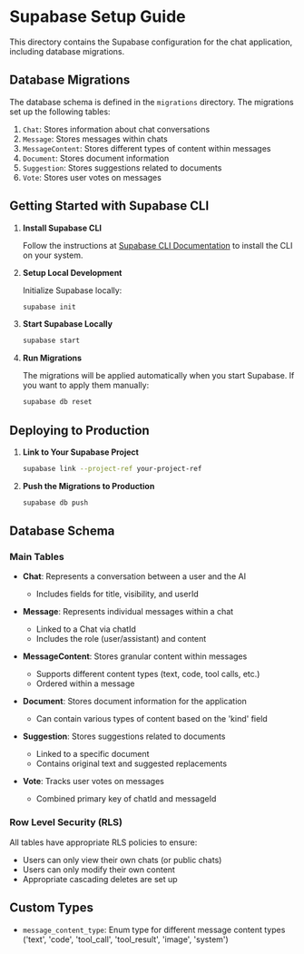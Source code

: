 # Supabase Setup Guide

This directory contains the Supabase configuration for the chat application, including database migrations.

## Database Migrations

The database schema is defined in the `migrations` directory. The migrations set up the following tables:

1. `Chat`: Stores information about chat conversations
2. `Message`: Stores messages within chats
3. `MessageContent`: Stores different types of content within messages
4. `Document`: Stores document information
5. `Suggestion`: Stores suggestions related to documents
6. `Vote`: Stores user votes on messages

## Getting Started with Supabase CLI

1. **Install Supabase CLI**

   Follow the instructions at [Supabase CLI Documentation](https://supabase.com/docs/guides/cli) to install the CLI on your system.

2. **Setup Local Development**

   Initialize Supabase locally:

   ```bash
   supabase init
   ```

3. **Start Supabase Locally**

   ```bash
   supabase start
   ```

4. **Run Migrations**

   The migrations will be applied automatically when you start Supabase. If you want to apply them manually:

   ```bash
   supabase db reset
   ```

## Deploying to Production

1. **Link to Your Supabase Project**

   ```bash
   supabase link --project-ref your-project-ref
   ```

2. **Push the Migrations to Production**

   ```bash
   supabase db push
   ```

## Database Schema

### Main Tables

- **Chat**: Represents a conversation between a user and the AI
  - Includes fields for title, visibility, and userId

- **Message**: Represents individual messages within a chat
  - Linked to a Chat via chatId
  - Includes the role (user/assistant) and content

- **MessageContent**: Stores granular content within messages
  - Supports different content types (text, code, tool calls, etc.)
  - Ordered within a message

- **Document**: Stores document information for the application
  - Can contain various types of content based on the 'kind' field

- **Suggestion**: Stores suggestions related to documents
  - Linked to a specific document
  - Contains original text and suggested replacements

- **Vote**: Tracks user votes on messages
  - Combined primary key of chatId and messageId

### Row Level Security (RLS)

All tables have appropriate RLS policies to ensure:
- Users can only view their own chats (or public chats)
- Users can only modify their own content
- Appropriate cascading deletes are set up

## Custom Types

- `message_content_type`: Enum type for different message content types ('text', 'code', 'tool_call', 'tool_result', 'image', 'system') 